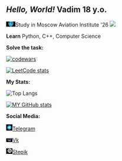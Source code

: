 ## _Hello, World!_  Vadim 18 y.o.   

<img src="1636197211_47-papik-pro-p-mai-logotip-foto-55.jpg" alt="drawing" width="25"/>Study in Moscow Aviation Institute  '26
![](https://komarev.com/ghpvc/?username=vadimsteshkin)

**Learn** Python, C++, Computer Science

**Solve the task:**

[![codewars](https://www.codewars.com/users/vadimsteshkin/badges/small)](https://www.codewars.com/users/vadimsteshkin) 

[![LeetCode stats](https://leetcode-stats-six.vercel.app/api?username=vsteshkin2004&theme=dark)](https://github.com/KnlnKS/leetcode-stats)


**My Stats:**


![Top Langs](https://github-readme-stats.vercel.app/api/top-langs/?username=vadimsteshkin&theme=tokyonight)

[![MY GitHub stats](https://github-readme-stats.vercel.app/api?username=vadimsteshkin)](https://github.com/anuraghazra/github-readme-stats)


**Social Media:**

<img src="telegram logo.jpg" alt="drawing" width="17"/>[Telegram](https://t.me/vadim_steshkin)


<img src="vk.jpg" alt="drawing" width="17"/>[Vk](https://vk.com/yeah6)


<img src="stepik.png" alt="drawing" width="17"/>[Stepik](https://stepik.org/users/61529033)
